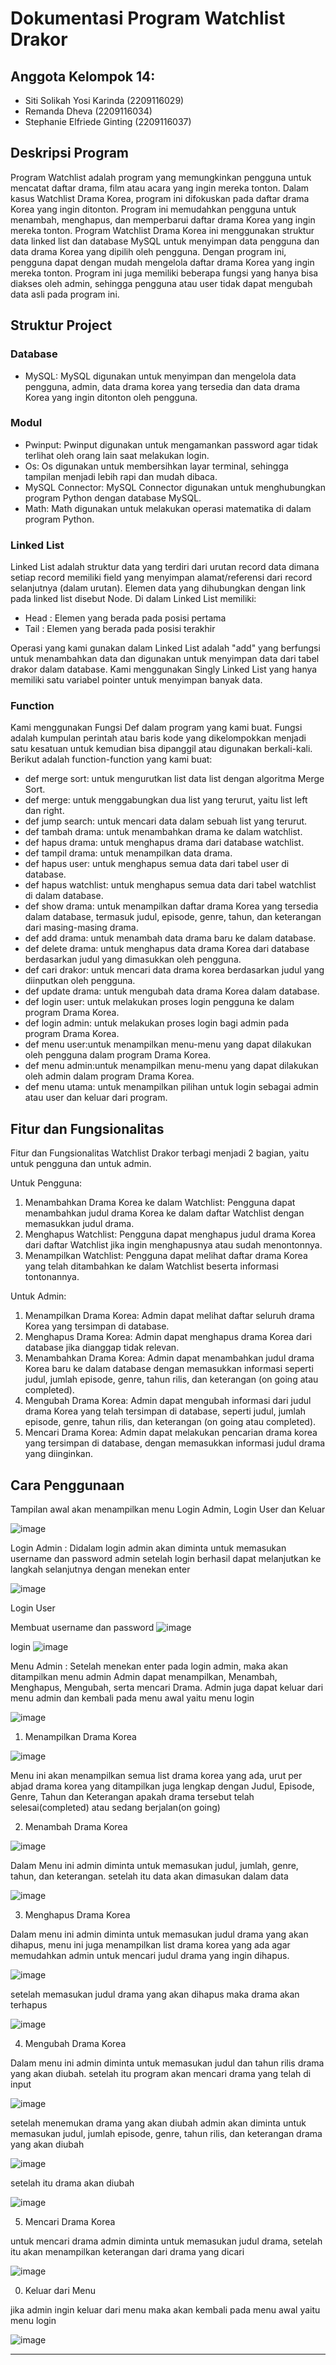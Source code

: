 # Dokumentasi Program Watchlist Drakor
## Anggota Kelompok 14:
- Siti Solikah Yosi Karinda (2209116029)
- Remanda Dheva (2209116034)
- Stephanie Elfriede Ginting (2209116037)


## Deskripsi Program
Program Watchlist adalah program yang memungkinkan pengguna untuk mencatat daftar drama, film atau acara yang ingin mereka tonton. Dalam kasus Watchlist Drama Korea, program ini difokuskan pada daftar drama Korea yang ingin ditonton. Program ini memudahkan pengguna untuk menambah, menghapus, dan memperbarui daftar drama Korea yang ingin mereka tonton. Program Watchlist Drama Korea ini menggunakan struktur data linked list dan database MySQL untuk menyimpan data pengguna dan data drama Korea yang dipilih oleh pengguna. Dengan program ini, pengguna dapat dengan mudah mengelola daftar drama Korea yang ingin mereka tonton. Program ini juga memiliki beberapa fungsi yang hanya bisa diakses oleh admin, sehingga pengguna atau user tidak dapat mengubah data asli pada program ini.

## Struktur Project
### Database
- MySQL: MySQL digunakan untuk menyimpan dan mengelola data pengguna, admin, data drama korea yang tersedia dan data drama Korea yang ingin ditonton oleh pengguna. 
### Modul
- Pwinput: Pwinput digunakan untuk mengamankan password agar tidak terlihat oleh orang lain saat melakukan login. 
- Os: Os digunakan untuk membersihkan layar terminal, sehingga tampilan menjadi lebih rapi dan mudah dibaca. 
- MySQL Connector: MySQL Connector digunakan untuk menghubungkan program Python dengan database MySQL. 
- Math: Math digunakan untuk melakukan operasi matematika di dalam program Python.

### Linked List
Linked List adalah struktur data yang terdiri dari urutan record data dimana setiap record memiliki field yang menyimpan alamat/referensi dari record selanjutnya (dalam urutan). Elemen data yang dihubungkan dengan link pada linked list disebut Node.
Di dalam Linked List memiliki:
- Head : Elemen yang berada pada posisi pertama 
- Tail : Elemen yang berada pada posisi terakhir 

Operasi yang kami gunakan dalam Linked List adalah "add" yang berfungsi untuk menambahkan data dan digunakan untuk menyimpan data dari tabel drakor dalam database. Kami menggunakan Singly Linked List yang hanya memiliki satu variabel pointer untuk menyimpan banyak data. 

### Function

Kami menggunakan Fungsi Def dalam program yang kami buat. Fungsi adalah kumpulan perintah atau baris kode yang dikelompokkan menjadi satu kesatuan untuk kemudian bisa dipanggil atau digunakan berkali-kali.
Berikut adalah function-function yang kami buat:
- def merge sort: untuk mengurutkan list data list dengan algoritma Merge Sort.
- def merge: untuk menggabungkan dua list yang terurut, yaitu list left dan right.
- def jump search: untuk mencari data dalam sebuah list yang terurut.
- def tambah drama: untuk menambahkan drama ke dalam watchlist.
- def hapus drama: untuk menghapus drama dari database watchlist.
- def tampil drama: untuk menampilkan data drama.
- def hapus user: untuk menghapus semua data dari tabel user di database.
- def hapus watchlist: untuk menghapus semua data dari tabel watchlist di dalam database. 
- def show drama: untuk menampilkan daftar drama Korea yang tersedia dalam database, termasuk judul, episode, genre, tahun, dan keterangan dari masing-masing drama. 
- def add drama: untuk menambah data drama baru ke dalam database. 
- def delete drama: untuk menghapus data drama Korea dari database berdasarkan judul yang dimasukkan oleh pengguna.
- def cari drakor: untuk mencari data drama korea berdasarkan judul yang diinputkan oleh pengguna.
- def update drama: untuk mengubah data drama Korea dalam database. 
- def login user: untuk melakukan proses login pengguna ke dalam program Drama Korea. 
- def login admin: untuk melakukan proses login bagi admin pada program Drama Korea.
- def menu user:untuk menampilkan menu-menu yang dapat dilakukan oleh pengguna dalam program Drama Korea.
- def menu admin:untuk menampilkan menu-menu yang dapat dilakukan oleh admin dalam program Drama Korea.
- def menu utama: untuk menampilkan pilihan untuk login sebagai admin atau user dan keluar dari program. 


## Fitur dan Fungsionalitas
Fitur dan Fungsionalitas Watchlist Drakor terbagi menjadi 2 bagian, yaitu untuk pengguna dan untuk admin.

Untuk Pengguna:
1. Menambahkan Drama Korea ke dalam Watchlist: Pengguna dapat menambahkan judul drama Korea ke dalam daftar Watchlist dengan memasukkan judul drama.
2. Menghapus Watchlist: Pengguna dapat menghapus judul drama Korea dari daftar Watchlist jika ingin menghapusnya atau sudah menontonnya.
3. Menampilkan Watchlist: Pengguna dapat melihat daftar drama Korea yang telah ditambahkan ke dalam Watchlist beserta informasi tontonannya.

Untuk Admin:
1. Menampilkan Drama Korea: Admin dapat melihat daftar seluruh drama Korea yang tersimpan di database.
2. Menghapus Drama Korea: Admin dapat menghapus drama Korea dari database jika dianggap tidak relevan.
3. Menambahkan Drama Korea: Admin dapat menambahkan judul drama Korea baru ke dalam database dengan memasukkan informasi seperti judul, jumlah episode, genre, tahun rilis, dan keterangan (on going atau completed).
4. Mengubah Drama Korea: Admin dapat mengubah informasi dari judul drama Korea yang telah tersimpan di database, seperti judul, jumlah episode, genre, tahun rilis, dan keterangan (on going atau completed).
5. Mencari Drama Korea: Admin dapat melakukan pencarian drama korea yang tersimpan di database, dengan memasukkan informasi judul drama yang diinginkan.

## Cara Penggunaan

Tampilan awal akan menampilkan menu Login Admin, Login User dan Keluar 

![image](https://user-images.githubusercontent.com/122278611/235304175-30fd28ed-6c08-40d3-b29d-3d43114b90e2.png)

Login Admin :
Didalam login admin akan diminta untuk memasukan username dan password admin 
setelah login berhasil dapat melanjutkan ke langkah selanjutnya dengan menekan enter 

![image](https://user-images.githubusercontent.com/122278611/235304674-e51fb310-a903-44c2-a15b-e114df56f5d8.png)


Login User 

Membuat username dan password 
![image](https://user-images.githubusercontent.com/122278611/235309739-2345b5af-4ee8-4c7e-b4b2-647ee93c101f.png)

login
![image](https://user-images.githubusercontent.com/122278611/235309825-3e5b38a5-cefc-4605-8af6-59dda550085d.png)



Menu Admin : 
Setelah menekan enter pada login admin, maka akan ditampilkan menu admin 
Admin dapat menampilkan, Menambah, Menghapus, Mengubah, serta mencari Drama. Admin juga dapat keluar dari menu admin dan kembali pada menu awal yaitu menu login 

![image](https://user-images.githubusercontent.com/122278611/235304806-555a9a4c-c443-437f-881e-5740b65894f7.png)



1. Menampilkan Drama Korea 

![image](https://user-images.githubusercontent.com/122278611/235304897-013c386b-18aa-42ca-803c-6fe86fb33916.png)

Menu ini akan menampilkan semua list drama korea yang ada, urut per abjad
drama korea yang ditampilkan juga lengkap dengan Judul, Episode, Genre, Tahun dan Keterangan apakah drama tersebut telah selesai(completed) atau sedang berjalan(on going)



2. Menambah Drama Korea

![image](https://user-images.githubusercontent.com/122278611/235305848-b24e9047-16f5-4f7c-8072-9d1d423cd72f.png)

Dalam Menu ini admin diminta untuk memasukan judul, jumlah, genre, tahun, dan keterangan. setelah itu data akan dimasukan dalam data

![image](https://user-images.githubusercontent.com/122278611/235305935-510282db-708b-4170-ae18-6b63608f840f.png)



3. Menghapus Drama Korea 


Dalam menu ini admin diminta untuk memasukan judul drama yang akan dihapus, menu ini juga menampilkan list drama korea yang ada agar memudahkan admin untuk mencari judul drama yang ingin dihapus.

![image](https://user-images.githubusercontent.com/122278611/235306172-5cd06bef-7ff3-4185-894a-3b6511946911.png)

setelah memasukan judul drama yang akan dihapus maka drama akan terhapus 

![image](https://user-images.githubusercontent.com/122278611/235306220-ded7a245-bbd3-4085-b3ed-d5886a1bcc65.png)



4. Mengubah Drama Korea 


Dalam menu ini admin diminta untuk memasukan judul dan tahun rilis drama yang akan diubah. setelah itu program akan mencari drama yang telah di input 

![image](https://user-images.githubusercontent.com/122278611/235306930-00967431-6655-46f6-9d4f-49bf79f41083.png)


setelah menemukan drama yang akan diubah admin akan diminta untuk memasukan judul, jumlah episode, genre, tahun rilis, dan keterangan drama yang akan diubah

![image](https://user-images.githubusercontent.com/122278611/235307254-38ab837d-23e7-4e15-937a-47f6b92e3740.png)


setelah itu drama akan diubah 

![image](https://user-images.githubusercontent.com/122278611/235307285-22d63aa4-92fd-48b1-8c6e-379b864a7df4.png)




5. Mencari Drama Korea 


untuk mencari drama admin diminta untuk memasukan judul drama, setelah itu akan menampilkan keterangan dari drama yang dicari 

![image](https://user-images.githubusercontent.com/122278611/235307394-6c831d16-6fdd-48b3-84d4-e2d3102fd265.png)



0. Keluar dari Menu 

jika admin ingin keluar dari menu maka akan kembali pada menu awal yaitu menu login 


![image](https://user-images.githubusercontent.com/122278611/235307565-35846b54-7229-4842-9931-167571333521.png)
























---
